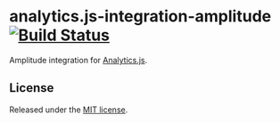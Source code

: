 # analytics.js-integration-amplitude [![Build Status][ci-badge]][ci-link]

Amplitude integration for [Analytics.js][].

## License

Released under the [MIT license](LICENSE).


[Analytics.js]: https://segment.com/docs/libraries/analytics.js/
[ci-link]: https://circleci.com/gh/segment-integrations/analytics.js-integration-amplitude
[ci-badge]: https://circleci.com/gh/segment-integrations/analytics.js-integration-amplitude.svg?style=svg
